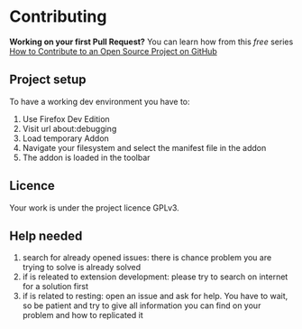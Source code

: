 # Contributing

**Working on your first Pull Request?** You can learn how from this *free* series
[How to Contribute to an Open Source Project on GitHub](https://github.com/firstcontributions/first-contributions)

## Project setup

To have a working dev environment you have to:

1. Use Firefox Dev Edition
2. Visit url about:debugging
3. Load temporary Addon
4. Navigate your filesystem and select the manifest file in the addon
5. The addon is loaded in the toolbar

## Licence

Your work is under the project licence GPLv3.

## Help needed

1. search for already opened issues: there is chance problem you are trying to solve is already solved
2. if is releated to extension development: please try to search on internet for a solution first
3. if is related to resting: open an issue and ask for help. You have to wait, so be patient and try to give all information you can find on your problem and how to replicated it
